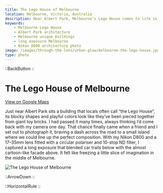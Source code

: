 ```yaml
---
title: The Lego House of Melbourne
location: Melbourne, Victoria, Australia
description: Near Albert Park, Melbourne’s Lego House comes to life in this long exposure shot with vibrant colors and playful architecture.
keywords:
    - Melbourne Lego House
    - Albert Park architecture
    - Melbourne unique buildings
    - long exposure Melbourne
    - Nikon D800 architecture photo
image: /images/through-the-lens/urban-glow/melbourne-the-lego-house.jpg
type: photo
---
```


::BackButton
::

# The Lego House of Melbourne

<a href="https://maps.app.goo.gl/kLDJ4tYPsofE1KwPA" target="_blank" rel="noopener noreferrer">View on Google Maps</a>

Just near Albert Park sits a building that locals often call “the Lego House”, its blocky shapes and playful colors look like they’ve been pieced together from giant toy bricks. I had passed it many times, always thinking I’d come back with my camera one day. That chance finally came when a friend and I set out to photograph it, braving a dash across the road to a small island where we could line up the perfect composition. With my Nikon D800 and a 17–35mm lens fitted with a circular polariser and 10-stop ND filter, I captured a long exposure that blended car trails below with the almost cartoon-like facade above. It felt like freezing a little slice of imagination in the middle of Melbourne.

![The Lego House of Melbourne](/images/through-the-lens/urban-glow/melbourne-the-lego-house.jpg)

<div class="mb-8"></div>

::ArrowDown
::

<div class="mb-8"></div>

::HorizontalRule
::
